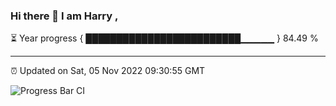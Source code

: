 ### Hi there 👋 I am Harry , 

⏳ Year progress { █████████████████████████▁▁▁▁▁ } 84.49 %

---

⏰ Updated on Sat, 05 Nov 2022 09:30:55 GMT

![Progress Bar CI](https://github.com/duykhang68/duykhang68/workflows/Progress%20Bar%20CI/badge.svg)
